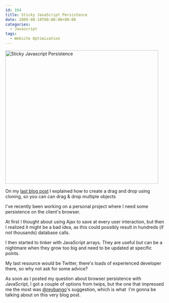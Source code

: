 ```yaml
---
id: 164
title: Sticky JavaScript Persistence
date: 2009-08-10T00:00:00+00:00
categories:
  - Javascript
tags:
  - Website Optimization
---
```

<img src="http://files.placona.co.uk/taffy_sticky_js/postit.jpg" alt="Sticky Javascript Persistence" width="480" height="418" />
  
On my [last blog post](https://www.placona.co.uk/a-more-elaborated-jquery-drag-drop-cloning/ "A more Elaborated jQuery Drag & Drop") I explained how to create a drag and drop using cloning, so you can can drag & drop multiple objects
  
I've recently been working on a personal project where I need some persistence on the client's browser.

At first I thought about using Ajax to save at every user interaction, but then I realized it might be a bad idea, as this could possibly result in hundreds (if not thousands) database calls.

I then started to tinker with JavaScript arrays. They are useful but can be a nightmare when they grow too big and need to be updated at specific points.

My last resource would be Twitter, there's loads of experienced developer there, so why not ask for some advice?

As soon as I posted my question about browser persistence with JavaScript, I got a couple of options from twips, but the one that impressed me the most was <a title="Rey Bango - Twitter" href="http://twitter.com/reybango" target="_blank">@reybango</a>'s suggestion, which is what  I'm gonna be talking about on this very blog post.
